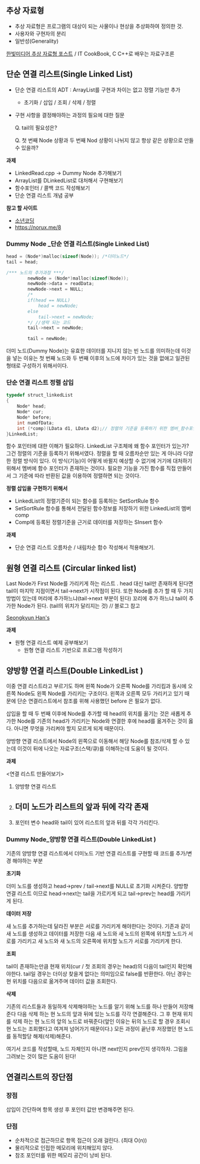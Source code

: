 ## 추상 자료형

- 추상 자료형은 프로그램의 대상이 되는 사물이나 현상을 추상화하여 정의한 것.
- 사용자와 구현자의 분리
- 일반성(Generality)

[한빛미디어 추상 자료형 포스트](http://www.hanbit.co.kr/media/channel/view.html?cms_code=CMS9536454095&cate_cd=) / IT CookBook, C C++로 배우는 자료구조론



## 단순 연결 리스트(Single Linked List)

- 단순 연결 리스트의 ADT : ArrayList를 구현과 차이는 없고 정렬 기능만 추가

  - 초기화 / 삽입 / 조회 / 삭제 / 정렬

- 구현 사항을 결정해야하는 과정의 필요에 대한 질문

  Q. tail의 필요성은?

  Q. 첫 번째 Node 상황과 두 번째 Nod 상황이 나뉘지 않고 항상 같은 상황으로 만들 수 있을까?

**과제**

- LinkedRead.cpp -> Dummy Node 추가해보기
- ArrayList를 DLinkedList로 대처해서 구현해보기
- 함수포인터 / 콜백 코드 작성해보기
- 단순 연결 리스트 개념 공부



**참고 할 사이트**

- [소년코딩](https://boycoding.tistory.com/233 )
- https://norux.me/8



### Dummy Node _단순 연결 리스트(Single Linked List)

```c++
head = (Node*)malloc(sizeof(Node)); /*더미노드*/
tail = head;

/*** 노드의 추가과정 ***/
		newNode = (Node*)malloc(sizeof(Node));
		newNode->data = readData;
		newNode->next = NULL;
        /*
        if(head == NULL)
            head = newNode;
        else
            tail->next = newNode;
        */ //생략 되는 코드
		tail->next = newNode;

		tail = newNode;
```

더미 노드(Dummy Node)는 유효한 데이터를 지니지 않는 빈 노드를 의미하는데 이것을 넣는 이유는 첫 번째 노드와 두 번째 이후의 노드에 차이가 있는 것을 없애고 일관된 형태로 구성하기 위해서이다. 



### 단순 연결 리스트 정렬 삽입

```C++
typedef struct_linkedList
{
    Node* head;
    Node* cur;
    Node* before;
    int numOfData;
    int (*comp)(LData d1, LData d2);// 정렬의 기준을 등록하기 위한 멤버_함수포인터!
}LinkedList;
```

함수 포인터에 대한 이해가 필요하다.  LinkedList 구조체에 왜 함수 포인터가 있는가? 그건 정렬의 기준을 등록하기 위해서였다. 정렬을 할 때 오름차순만 있는 게 아니라 다양한 정렬 방식이 있다. 이 방식(기능)이 어떻게 바뀔지 예상할 수 없기에 거기에 대처하기 위해서 멤버에  함수 포인터가 존재하는 것이다. 필요한 기능을 가진 함수를 직접 만들어서 그 기준에 따라 반환된 값을 이용하여 정렬하면 되는 것이다.

**정렬 삽입을 구현하기 위해서**

- LinkedList의 정렬기준이 되는 함수를 등록하는 SetSortRule 함수
- SetSortRule 함수를 통해서 전달된 함수정보를 저장하기 위한 LinkedList의 멤버 comp
- Comp에 등록된 정렬기준을 근거로 데이터를 저장하는 SInsert 함수

**과제**

- 단순 연결 리스트 오름차순 / 내림차순 함수 작성해서 적용해보기.



## 원형 연결 리스트 (Circular linked list)

Last Node가 First Node를 가리키게 하는 리스트 . head 대신 tail만 존재하게 된다면 tail이 마지막 지점이면서 tail->next가 시작점이 된다. 또한 Node를 추가 할 때 두 가지 방법이 있는데 머리에 추가하느냐(tail->next 부분이 된다) 꼬리에 추가 하느냐 tail이 추가한 Node가 된다. (tail의 위치가 달리지는 것) // 블로그 참고 

[ Seongkyun Han's](https://seongkyun.github.io/data_structure/2019/03/20/data_structure/)

**과제**

- 원형 연결 리스트 예제 공부해보기	
  - 원형 연결 리스트 기반으로 프로그램 작성하기



## 양방향 연결 리스트(Double LinkedList )

이중 연결 리스트라고 부르기도 하며 왼쪽 Node가 오른쪽 Node를 가리킴과 동시에 오른쪽 Node도 왼쪽 Node를 가리키는 구조이다. 왼쪽과 오른쪽 모두 가리키고 있기 때문에 단순 연결리스트에서 참조를 위해 사용했던 before 은 필요가 없다.

삽입을 할 때 두 번째 이후에 Node를 추가할 때 head의 위치를 옮기는 것은 새롭게 추가한 Node를 기존의 head가 가리키는 Node와 연결한 후에 head를 옮겨주는 것이 옳다. 아니면 무엇을 가리켜야 할지 모르게 되게 때문이다.

양방향 연결 리스트에서 Node의 왼쪽으로 이동해서 해당 Node를 참조/삭제 할 수 있는데 이것이 뒤에 나오는 자료구조(스택/큐)를 이해하는데 도움이 될 것이다.

**과제**

<연결 리스트 만들어보기>

1. 양방향 연결 리스트
2. ## 더미 노드가 리스트의 앞과 뒤에 각각 존재
3. 포인터 변수 head와 tail이 있어 리스트의 앞과 뒤를 각각 가리킨다.



### Dummy Node_양방향 연결 리스트(Double LinkedList )

기존의 양방향 연결 리스트에서 더미노드 기반 연결 리스트를 구현할 때 코드를 추가/변경 해야하는 부분

**초기화**

더미 노드를 생성하고 head->prev / tail->next를 NULL로 초기화 시켜준다. 양방향 연결 리스트 이므로 head->next는 tail을 가르키게 되고 tail->prev는 head를 가리키게 된다.

**데이터 저장**

새 노드를 추가하는데 달라진 부분은 서로를 가리키게 해야한다는 것이다. 기존과 같이 새 노드를 생성하고 데이터를 저장한 다음 새 노드와 새 노드의 왼쪽에 위치할 노드가 서로를 가리키고 새 노드와  새 노드의 오른쪽에 위치할 노드가 서로를 가리키게 한다.

**조회**

tail이 존재하는만큼 현재 위치(cur  / 첫 조회의 경우는 head)의 다음이 tail인지 확인해야한다. tail일 경우는 더이상 찾을게 없다는 의미임으로 false를 반환한다.  아닌 경우는 현 위치를 다음으로 옮겨주며 데이터 값을 조회한다.

**삭제**

기존의 리스트들과 동일하게 삭제해야하는 노드를 알기 위해 노드를 하나 만들어 저장해준다 다음 삭제 하는 현 노드의 앞과 뒤에 있는 노드를 각각 연결해준다. 그 후 현재 위치를 삭제 하는 현 노드의 앞의 노드로 바꿔준다(앞인 이유는 뒤의 노드로 할 경우 조회시 현 노드는 조회했다고 여겨져 넘어가기 때문이다.) 모든 과정이 끝난후 저장했던 현 노드를 동적할당 해제(삭제)해준다.

여기서 코드를 작성할때, 노드 자체인지 아니면  next인지 prev인지 생각하자. 그림을 그려보는 것이 많은 도움이 된다! 



## 연결리스트의 장단점

### 장점

삽입이 간단하며 항목 생성 후 포인터 값만 변경해주면 된다.

### 단점

- 순차적으로 접근하므로 항목 접근이 오래 걸린다. (최대 O(n))
- 물리적으로 인접한 메모리에 위치해있지 않다.
- 참조 포인터를 위한 메모리 공간이 낭비 된다.